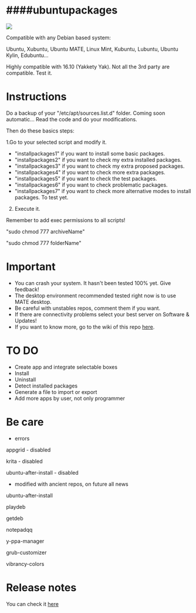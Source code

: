 ####ubuntupackages
=============================================
![](http://news.tecmint.com/wp-content/uploads/2016/04/Yakkety-Yak-Ubuntu-16.10.png)

Compatible with any Debian based system:

Ubuntu, Xubuntu, Ubuntu MATE, Linux Mint, Kubuntu, Lubuntu, Ubuntu Kylin, Edubuntu...

Highly compatible with 16.10 (Yakkety Yak). Not all the 3rd party are compatible. Test it.

Instructions
=============================================
Do a backup of your "/etc/apt/sources.list.d" folder. Coming soon automatic...
Read the code and do your modifications.

Then do these basics steps:

1.Go to your selected script and modify it.

* "installpackages1" if you want to install some basic packages.
* "installpackages2" if you want to check my extra installed packages.
* "installpackages3" if you want to check my extra proposed packages.
* "installpackages4" if you want to check more extra packages.
* "installpackages5" if you want to check the test packages.
* "installpackages6" if you want to check problematic packages.
* "installpackages7" if you want to check more alternative modes to install packages. To test yet.

2. Execute it.

Remember to add exec permissions to all scripts!

"sudo chmod 777 archiveName"

"sudo chmod 777 folderName"

Important
=============================================
* You can crash your system. It hasn't been tested 100% yet. Give feedback!
* The desktop environment recommended tested right now is to use MATE desktop.
* Be careful with unstables repos, comment them if you want.
* If there are connectivity problems select your best server on Software & Updates!
* If you want to know more, go to the wiki of this repo [here](https://github.com/adgellida/ubuntupackages/wiki).

TO DO
=============================================
* Create app and integrate selectable boxes
* Install
* Uninstall
* Detect installed packages
* Generate a file to import or export
* Add more apps by user, not only programmer

Be care
=============================================
* errors

appgrid - disabled

krita - disabled

ubuntu-after-install - disabled

* modified with ancient repos, on future all news

ubuntu-after-install

playdeb

getdeb

notepadqq

y-ppa-manager

grub-customizer

vibrancy-colors

Release notes
=============================================
You can check it [here](https://github.com/adgellida/ubuntupackages/releases)
